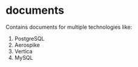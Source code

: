 # documents
Contains documents for multiple technologies like:
1) PostgreSQL
2) Aerospike
3) Vertica
4) MySQL
